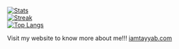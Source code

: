 [![Stats](https://github-readme-stats.vercel.app/api?username=muhammadtayyab3411&count_private=true&show_icons=true&disable_animations=true&theme=dark)](https://www.iamtayyab.com)
<br>
[![Streak](https://github-readme-streak-stats.herokuapp.com/?user=muhammadtayyab3411&theme=dark)](https://www.iamtayyab.com)
<br>
[![Top Langs](https://github-readme-stats.vercel.app/api/top-langs/?username=muhammadtayyab3411&layout=compact&theme=dark&count_private=true)](https://www.iamtayyab.com)

Visit my website to know more about me!!!
[iamtayyab.com](https://www.iamtayyab.com)
